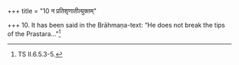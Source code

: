 +++
title = "10 न प्रतिशृणातीत्युक्तम्"

+++
10. It has been said in the Brāhmaṇa-text: “He does not break the tips of the Prastara..."[^1]  

[^1]: TS II.6.5.3-5.  
